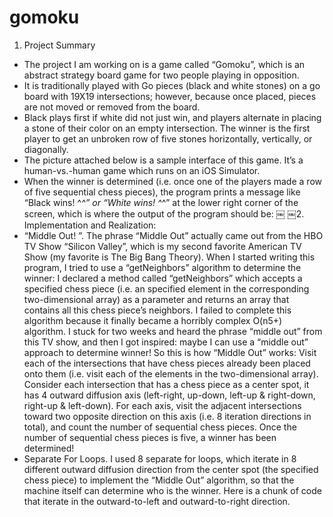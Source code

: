 # gomoku



1. Project Summary
- The project I am working on is a game called “Gomoku”, which is an abstract strategy board game for two people playing in opposition.
- It is traditionally played with Go pieces (black and white stones) on a go board with 19X19 intersections; however, because once placed, pieces are not moved or removed from the board.
- Black plays first if white did not just win, and players alternate in placing a stone of their color on an empty intersection. The winner is the first player to get an unbroken row of five stones horizontally, vertically, or diagonally.
- The picture attached below is a sample interface of this game. It’s a human-vs.-human game which runs on an iOS Simulator.
- When the winner is determined (i.e. once one of the players made a row of five sequential chess pieces), the program prints a message like “Black wins! ^_^” or “White wins! ^_^” at the lower right corner of the screen, which is where the output of the program should be:
￼
￼2. Implementation and Realization:
- “Middle Out! ”.
The phrase “Middle Out” actually came out from the HBO TV Show “Silicon
Valley”, which is my second favorite American TV Show (my favorite is The Big Bang Theory).
When I started writing this program, I tried to use a “getNeighbors” algorithm to determine the winner: I declared a method called “getNeighbors” which accepts a specified chess piece (i.e. an specified element in the corresponding two-dimensional array) as a parameter and returns an array that contains all this chess piece’s neighbors. I failed to complete this algorithm because it finally became a horribly complex O(n5+) algorithm. I stuck for two weeks and heard the phrase “middle out” from this TV show, and then I got inspired: maybe I can use a “middle out” approach to determine winner!
So this is how “Middle Out” works: Visit each of the intersections that have chess pieces already been placed onto them (i.e. visit each of the elements in the two-dimensional array). Consider each intersection that has a chess piece as a center spot, it has 4 outward diffusion axis (left-right, up-down, left-up & right-down, right-up & left-down). For each axis, visit the adjacent intersections toward two opposite direction on this axis (i.e. 8 iteration directions in total), and count the number of sequential chess pieces. Once the number of sequential chess pieces is five, a winner has been determined!
- Separate For Loops.
I used 8 separate for loops, which iterate in 8 different outward diffusion
direction from the center spot (the specified chess piece) to implement the “Middle Out” algorithm, so that the machine itself can determine who is the winner. Here is a chunk of code that iterate in the outward-to-left and outward-to-right direction.
